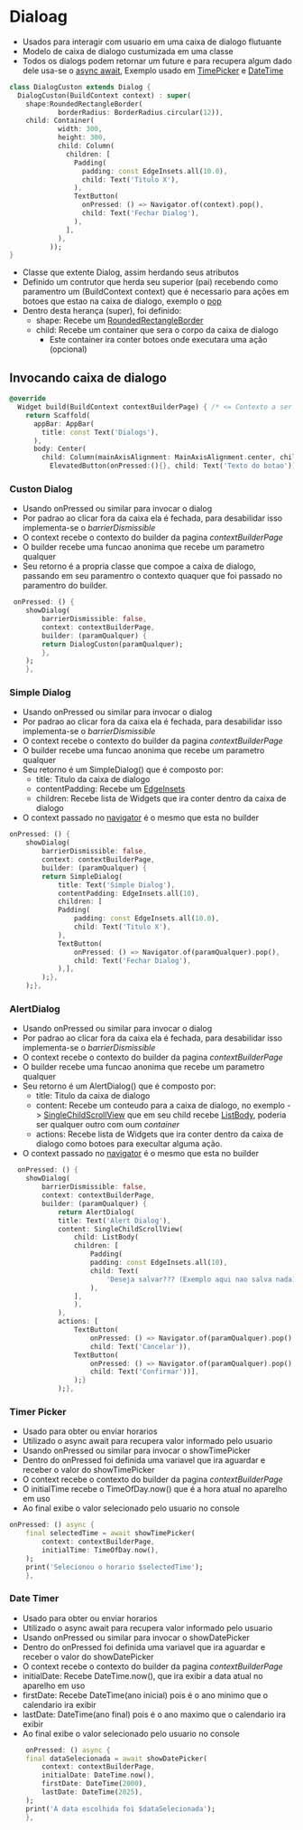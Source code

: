 # Dialoag

- Usados para interagir com usuario em uma caixa de dialogo flutuante
- Modelo de caixa de dialogo custumizada em uma classe
- Todos os dialogs podem retornar um future e para recupera algum dado dele usa-se o [async await](../../Dart/Dart_OO/Async.md), Exemplo usado em [TimePicker](./Dialogs.md#timer-picker) e [DateTime](./Dialogs.md#date-timer)

```dart
class DialogCuston extends Dialog {
  DialogCuston(BuildContext context) : super(
    shape:RoundedRectangleBorder(
            borderRadius: BorderRadius.circular(12)),
    child: Container(
            width: 300,
            height: 300,
            child: Column(
              children: [
                Padding(
                  padding: const EdgeInsets.all(10.0),
                  child: Text('Titulo X'),
                ),
                TextButton(
                  onPressed: () => Navigator.of(context).pop(),
                  child: Text('Fechar Dialog'),
                ),
              ],
            ),
          ));
}
```

- Classe que extente Dialog, assim herdando seus atributos
- Definido um contrutor que herda seu superior (pai) recebendo como paramentro um (BuildContext context) que é necessario para ações em botoes que estao na caixa de dialogo, exemplo o [pop](../Principais/Navegacao.md#utilização)
- Dentro desta herança (super), foi definido:
  - shape: Recebe um [RoundedRectangleBorder](./WidgetsTree.md#roundedrectangleborder)
  - child: Recebe um container que sera o corpo da caixa de dialogo
    - Este container ira conter botoes onde executara uma ação (opcional)

## Invocando caixa de dialogo

```dart
@override
  Widget build(BuildContext contextBuilderPage) { /* <= Contexto a ser passado no context no onPressed */
    return Scaffold(
      appBar: AppBar(
        title: const Text('Dialogs'),
      ),
      body: Center(
        child: Column(mainAxisAlignment: MainAxisAlignment.center, children: [
          ElevatedButton(onPressed:(){}, child: Text('Texto do botao'))
```

### Custon Dialog

- Usando onPressed ou similar para invocar o dialog
- Por padrao ao clicar fora da caixa ela é fechada, para desabilidar isso implementa-se o *barrierDismissible*
- O context recebe o contexto do builder da pagina *contextBuilderPage*
- O builder recebe uma funcao anonima que recebe um parametro qualquer
- Seu retorno é a propria classe que compoe a caixa de dialogo, passando em seu paramentro o contexto quaquer que foi passado no paramentro do builder.

```dart
 onPressed: () {
    showDialog(
        barrierDismissible: false,
        context: contextBuilderPage,
        builder: (paramQualquer) {
        return DialogCuston(paramQualquer);
        },
    );
    },
```

### Simple Dialog

- Usando onPressed ou similar para invocar o dialog
- Por padrao ao clicar fora da caixa ela é fechada, para desabilidar isso implementa-se o *barrierDismissible*
- O context recebe o contexto do builder da pagina *contextBuilderPage*
- O builder recebe uma funcao anonima que recebe um parametro qualquer
- Seu retorno é um SimpleDialog() que é composto por:
  - title: Titulo da caixa de dialogo
  - contentPadding: Recebe um [EdgeInsets](./WidgetsTree.md#edgeinsets)
  - children: Recebe lista de Widgets que ira conter dentro da caixa de dialogo
- O context passado no [navigator](../Principais/Navegacao.md#utilização) é o mesmo que esta no builder

```dart
onPressed: () {
    showDialog(
        barrierDismissible: false,
        context: contextBuilderPage,
        builder: (paramQualquer) {
        return SimpleDialog(
            title: Text('Simple Dialog'),
            contentPadding: EdgeInsets.all(10),
            children: [
            Padding(
                padding: const EdgeInsets.all(10.0),
                child: Text('Titulo X'),
            ),
            TextButton(
                onPressed: () => Navigator.of(paramQualquer).pop(),
                child: Text('Fechar Dialog'),
            ),],
        );},
    );},
```

### AlertDialog

- Usando onPressed ou similar para invocar o dialog
- Por padrao ao clicar fora da caixa ela é fechada, para desabilidar isso implementa-se o *barrierDismissible*
- O context recebe o contexto do builder da pagina *contextBuilderPage*
- O builder recebe uma funcao anonima que recebe um parametro qualquer
- Seu retorno é um AlertDialog() que é composto por:
  - title: Titulo da caixa de dialogo
  - content: Recebe um conteudo para a caixa de dialogo, no exemplo -> [SingleChildScrollView](./Scroll_List.md#singlechildscrollview) que em seu child recebe [ListBody](./Scroll_List.md#listbody), poderia ser qualquer outro com oum *container*
  - actions: Recebe lista de Widgets que ira conter dentro da caixa de dialogo como botoes para execultar alguma ação.
- O context passado no [navigator](../Principais/Navegacao.md#utilização) é o mesmo que esta no builder

```dart
  onPressed: () {
    showDialog(
        barrierDismissible: false,
        context: contextBuilderPage,
        builder: (paramQualquer) {
            return AlertDialog(
            title: Text('Alert Dialog'),
            content: SingleChildScrollView(
                child: ListBody(
                children: [
                    Padding(
                    padding: const EdgeInsets.all(10),
                    child: Text(
                        'Deseja salvar??? (Exemplo aqui nao salva nada)'),
                    ),
                ],
                ),
            ),
            actions: [
                TextButton(
                    onPressed: () => Navigator.of(paramQualquer).pop(),
                    child: Text('Cancelar')),
                TextButton(
                    onPressed: () => Navigator.of(paramQualquer).pop(),
                    child: Text('Confirmar'))],
                );}
            );},
```

### Timer Picker

- Usado para obter ou enviar horarios
- Utilizado o async await para recupera valor informado pelo usuario
- Usando onPressed ou similar para invocar o showTimePicker
- Dentro do onPressed foi definida uma variavel que ira aguardar e receber o valor do showTimePicker
- O context recebe o contexto do builder da pagina *contextBuilderPage*
- O initialTime recebe o TimeOfDay.now() que é a hora atual no aparelho em uso
- Ao final exibe o valor selecionado pelo usuario no console

```dart
onPressed: () async {
    final selectedTime = await showTimePicker(
        context: contextBuilderPage,
        initialTime: TimeOfDay.now(),
    );
    print('Selecionou o horario $selectedTime');
    },
```

### Date Timer

- Usado para obter ou enviar horarios
- Utilizado o async await para recupera valor informado pelo usuario
- Usando onPressed ou similar para invocar o showDatePicker
- Dentro do onPressed foi definida uma variavel que ira aguardar e receber o valor do showDatePicker
- O context recebe o contexto do builder da pagina *contextBuilderPage*
- initialDate: Recebe DateTime.now(), que ira exibir a data atual no aparelho em uso
- firstDate: Recebe DateTime(ano inicial) pois é o ano minimo que o calendario ira exibir
- lastDate: DateTime(ano final) pois é o ano maximo que o calendario ira exibir
- Ao final exibe o valor selecionado pelo usuario no console

```dart
    onPressed: () async {
    final dataSelecionada = await showDatePicker(
        context: contextBuilderPage,
        initialDate: DateTime.now(),
        firstDate: DateTime(2000),
        lastDate: DateTime(2025),
    );
    print('A data escolhida foi $dataSelecionada');
    },
```
